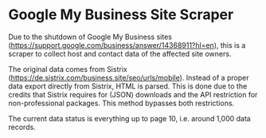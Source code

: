 # Google My Business Site Scraper

Due to the shutdown of Google My Business sites (https://support.google.com/business/answer/14368911?hl=en), this is a scraper to collect host and contact data of the affected site owners.

The original data comes from Sistrix (https://de.sistrix.com/business.site/seo/urls/mobile). Instead of a proper data export directly from Sistrix, HTML is parsed. This is done due to the credits that Sistrix requires for (JSON) downloads and the API restriction for non-professional packages. This method bypasses both restrictions.

The current data status is everything up to page 10, i.e. around 1,000 data records.
